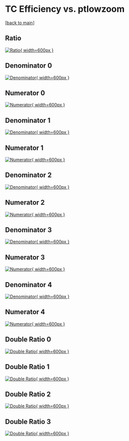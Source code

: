# TC Efficiency vs. ptlowzoom

[[back to main](./)]



## Ratio

[![Ratio](../mtv/var/TC_base_11_-1_eff_ptlowzoom.png){ width=600px }](../mtv/var/TC_base_11_-1_eff_ptlowzoom.pdf)

## Denominator 0

[![Denominator](../mtv/den/TC_base_11_-1_eff_ptlowzoom_den0.png){ width=600px }](../mtv/den/TC_base_11_-1_eff_ptlowzoom_den0.pdf)

## Numerator 0

[![Numerator](../mtv/num/TC_base_11_-1_eff_ptlowzoom_num0.png){ width=600px }](../mtv/num/TC_base_11_-1_eff_ptlowzoom_num0.pdf)

## Denominator 1

[![Denominator](../mtv/den/TC_base_11_-1_eff_ptlowzoom_den1.png){ width=600px }](../mtv/den/TC_base_11_-1_eff_ptlowzoom_den1.pdf)

## Numerator 1

[![Numerator](../mtv/num/TC_base_11_-1_eff_ptlowzoom_num1.png){ width=600px }](../mtv/num/TC_base_11_-1_eff_ptlowzoom_num1.pdf)

## Denominator 2

[![Denominator](../mtv/den/TC_base_11_-1_eff_ptlowzoom_den2.png){ width=600px }](../mtv/den/TC_base_11_-1_eff_ptlowzoom_den2.pdf)

## Numerator 2

[![Numerator](../mtv/num/TC_base_11_-1_eff_ptlowzoom_num2.png){ width=600px }](../mtv/num/TC_base_11_-1_eff_ptlowzoom_num2.pdf)

## Denominator 3

[![Denominator](../mtv/den/TC_base_11_-1_eff_ptlowzoom_den3.png){ width=600px }](../mtv/den/TC_base_11_-1_eff_ptlowzoom_den3.pdf)

## Numerator 3

[![Numerator](../mtv/num/TC_base_11_-1_eff_ptlowzoom_num3.png){ width=600px }](../mtv/num/TC_base_11_-1_eff_ptlowzoom_num3.pdf)

## Denominator 4

[![Denominator](../mtv/den/TC_base_11_-1_eff_ptlowzoom_den4.png){ width=600px }](../mtv/den/TC_base_11_-1_eff_ptlowzoom_den4.pdf)

## Numerator 4

[![Numerator](../mtv/num/TC_base_11_-1_eff_ptlowzoom_num4.png){ width=600px }](../mtv/num/TC_base_11_-1_eff_ptlowzoom_num4.pdf)

## Double Ratio 0

[![Double Ratio](../mtv/ratio/TC_base_11_-1_eff_ptlowzoom_ratio0.png){ width=600px }](../mtv/ratio/TC_base_11_-1_eff_ptlowzoom_ratio0.pdf)

## Double Ratio 1

[![Double Ratio](../mtv/ratio/TC_base_11_-1_eff_ptlowzoom_ratio1.png){ width=600px }](../mtv/ratio/TC_base_11_-1_eff_ptlowzoom_ratio1.pdf)

## Double Ratio 2

[![Double Ratio](../mtv/ratio/TC_base_11_-1_eff_ptlowzoom_ratio2.png){ width=600px }](../mtv/ratio/TC_base_11_-1_eff_ptlowzoom_ratio2.pdf)

## Double Ratio 3

[![Double Ratio](../mtv/ratio/TC_base_11_-1_eff_ptlowzoom_ratio3.png){ width=600px }](../mtv/ratio/TC_base_11_-1_eff_ptlowzoom_ratio3.pdf)

